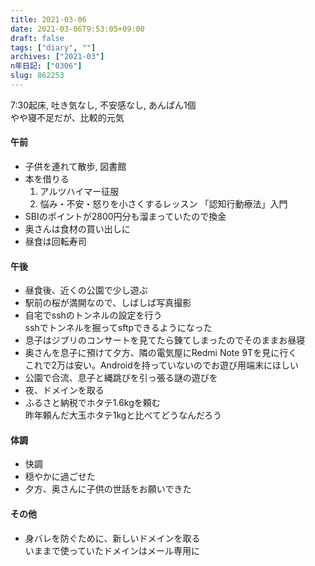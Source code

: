 ```yaml
---
title: 2021-03-06
date: 2021-03-06T9:53:05+09:00
draft: false
tags: ["diary", ""]
archives: ["2021-03"]
n年日記: ["0306"]
slug: 862253
---
```

7:30起床, 吐き気なし, 不安感なし, あんぱん1個  
やや寝不足だが、比較的元気  
#### 午前
- 子供を連れて散歩, 図書館  
- 本を借りる
  1. アルツハイマー征服
  2. 悩み・不安・怒りを小さくするレッスン 「認知行動療法」入門 
- SBIのポイントが2800円分も溜まっていたので換金
- 奥さんは食材の買い出しに
- 昼食は回転寿司
#### 午後
- 昼食後、近くの公園で少し遊ぶ
- 駅前の桜が満開なので、しばしば写真撮影
- 自宅でsshのトンネルの設定を行う  
sshでトンネルを掘ってsftpできるようになった
- 息子はジブリのコンサートを見てたら錬てしまったのでそのままお昼寝
- 奥さんを息子に預けて夕方、隣の電気屋にRedmi Note 9Tを見に行く  
これで2万は安い。Androidを持っていないのでお遊び用端末にほしい
- 公園で合流、息子と縄跳びを引っ張る謎の遊びを
- 夜、ドメインを取る
- ふるさと納税でホタテ1.6kgを頼む  
昨年頼んだ大玉ホタテ1kgと比べてどうなんだろう
#### 体調
- 快調
- 穏やかに過ごせた
- 夕方、奥さんに子供の世話をお願いできた
#### その他
- 身バレを防ぐために、新しいドメインを取る  
いままで使っていたドメインはメール専用に